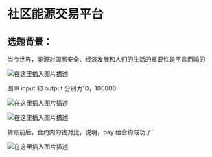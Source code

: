 # 社区能源交易平台

## 选题背景：

当今世界，能源对国家安全、经济发展和人们的生活的重要性是不言而喻的



![在这里插入图片描述](https://img-blog.csdnimg.cn/20181227233951141.png)

图中 input 和 output 分别为10，100000

![在这里插入图片描述](https://img-blog.csdnimg.cn/20181227234128672.png)



![在这里插入图片描述](https://img-blog.csdnimg.cn/2018122723410081.png?x-oss-process=image/watermark,type_ZmFuZ3poZW5naGVpdGk,shadow_10,text_aHR0cHM6Ly9ibG9nLmNzZG4ubmV0L3FxXzM2MzAzODYy,size_16,color_FFFFFF,t_70)



转账前后，合约内的钱对比，说明，pay 给合约成功了

![在这里插入图片描述](https://img-blog.csdnimg.cn/20181228003824554.png?x-oss-process=image/watermark,type_ZmFuZ3poZW5naGVpdGk,shadow_10,text_aHR0cHM6Ly9ibG9nLmNzZG4ubmV0L3FxXzM2MzAzODYy,size_16,color_FFFFFF,t_70)

